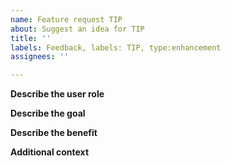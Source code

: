 ```yaml
---
name: Feature request TIP
about: Suggest an idea for TIP
title: ''
labels: Feedback, labels: TIP, type:enhancement
assignees: ''

---
```


**Describe the user role**
<!-- Specify a type of user, e.g. "As an investigator, I would like to..." -->

**Describe the goal**
<!-- What does the type of user want to achieve? -->

**Describe the benefit**
<!-- Why does the user want to achieve the goal? -->

**Additional context**
<!-- Add any other context or screenshots or implementation suggestions here. -->
